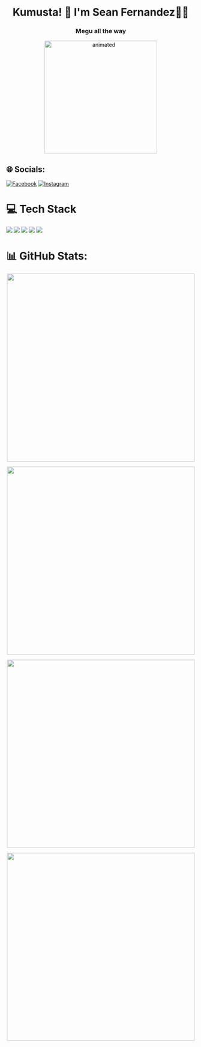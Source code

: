 <h1 align="center">Kumusta! 👋 I'm Sean Fernandez🤖👾</h1>
<h3 align="center">Megu all the way</h3>

<p align="center">
  <img src="https://github.com/user-attachments/assets/0e9c659d-40b6-4bab-8141-69d397f446c6" alt="animated" width="300px"/>
</p>

## 🌐 Socials:
[![Facebook](https://img.shields.io/badge/Facebook-%231877F2.svg?logo=Facebook&logoColor=white)](https://facebook.com/seanginamo) [![Instagram](https://img.shields.io/badge/Instagram-%23E4405F.svg?logo=Instagram&logoColor=white)](https://instagram.com/Seanizonfire) 

# 💻 Tech Stack

  <img src="https://skillicons.dev/icons?i=html,css,js,react,tailwind,bootstrap" />

  <img src="https://skillicons.dev/icons?i=php,java,vercel,nodejs" />

  <img src="https://skillicons.dev/icons?i=mysql" />

  <img src="https://skillicons.dev/icons?i=figma,ps" />

  <img src="https://skillicons.dev/icons?i=git,github" />


# 📊 GitHub Stats:
<p align="center">
      <img src="https://github-readme-stats.vercel.app/api?username=SeanMegusean&theme=dark&hide_border=false&include_all_commits=false&count_private=false" width="500px">
</p>
<p align="center">
      <img src="https://nirzak-streak-stats.vercel.app/?user=SeanMegusean&theme=dark&hide_border=false" width="500px"/>
<p>   
<p align="center">
<img src="https://github-readme-stats.vercel.app/api/top-langs/?username=SeanMegusean&theme=dark&hide_border=false&layout=compact" width="500px"/>
</p>
<p align="center">
  <img src="https://github-contributor-stats.vercel.app/api?username=SeanMegusean&limit=5&theme=dark&combine_all_yearly_contributions=true" width="500px"/>
</p>
